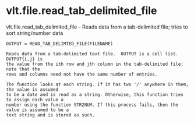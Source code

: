 # vlt.file.read_tab_delimited_file

  vlt.file.read_tab_delimited_file - Reads data from a tab-delimited file; tries to sort string/number data
 
 
    OUTPUT = READ_TAB_DELIMTED_FILE(FILENAME)
 
    Reads data from a tab-delimited text file.  OUTPUT is a cell list.  OUTPUT{i,j} is
    the value from the ith row and jth column in the tab-delimited file; note that the
    rows and columns need not have the same number of entries.
 
    The function looks at each string. If it has two '/' anywhere in them, the value is assumed
    to be a date and is read as a string. Otherwise, this function tries to assign each value a
    number using the function STR2NUM. If this process fails, then the value is assumed to be a
    text string and is stored as such.
